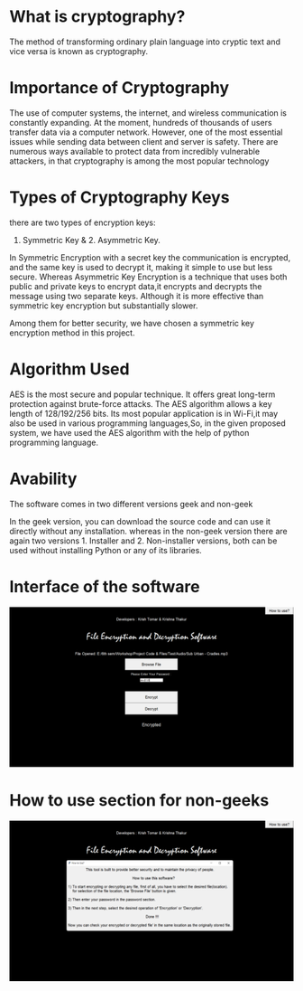 # What is cryptography? 

The method of transforming ordinary plain language into cryptic text and vice versa is known as cryptography.

# Importance of Cryptography 

The use of computer systems, the internet, and wireless communication is constantly expanding. At the moment, hundreds of thousands of users transfer  data via a computer network. However, one of the most essential issues while sending data between client and server is safety. There are numerous ways available to protect data from incredibly vulnerable attackers, in that cryptography is among the most popular technology

# Types of Cryptography Keys 

there are two types of encryption keys: 

1. Symmetric Key & 2. Asymmetric Key. 

In Symmetric Encryption with a secret key the communication is encrypted, and the same key is used to decrypt it, making it simple to use but less secure.
Whereas Asymmetric Key Encryption is a technique that uses both  public and private keys to encrypt data,it encrypts and decrypts the message using two separate 
keys. Although it is more effective than symmetric key encryption but substantially slower.

Among them for better security, we have chosen a symmetric key encryption method in this project.

# Algorithm Used 

AES is the most secure and popular technique. It offers great long-term protection against brute-force attacks. The AES algorithm allows a key length of 128/192/256 bits. Its most popular application is in Wi-Fi,it may also be used in various programming languages,So, in the given proposed system, we have used the AES algorithm with the help of python programming language.

# Avability 

The software comes in two different versions geek and non-geek 

In the geek version, you can download the source code and can use it directly without any installation.
whereas in the non-geek version there are again two versions 1. Installer and 2. Non-installer versions, both can be used without installing Python or any of its libraries.

# Interface of the software 

![alt text](https://github.com/itssKrish/Cryptography_Software/blob/main/sample.png?raw=true)

# How to use section for non-geeks
![alt text](https://github.com/itssKrish/Cryptography_Software/blob/main/sample%202.png?raw=true)
